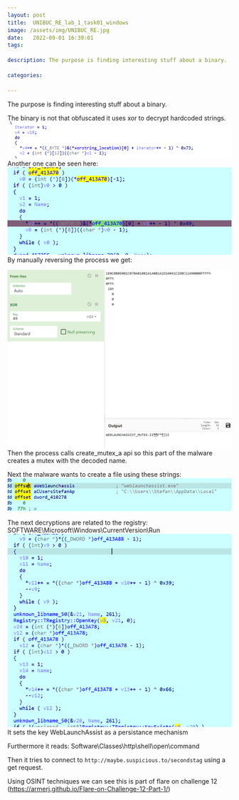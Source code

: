 ```yaml
---
layout: post
title:  UNIBUC_RE_lab_1_task01_windows
image: /assets/img/UNIBUC_RE.jpg
date:   2022-09-01 16:39:01
tags:

description: The purpose is finding interesting stuff about a binary.

categories:

---
```


The purpose is finding interesting stuff about a binary.

The binary is not that obfuscated it uses xor to decrypt hardcoded strings.
![](/assets/img/2022-09-01-09-01-07.png)
Another one can be seen here:
![](/assets/img/2022-09-01-09-54-27.png)
By manually reversing the process we get:

![](/assets/img/2022-09-01-09-54-51.png)
Then the process calls create_mutex_a api so this part of the malware creates a mutex with the decoded name.

Next the malware wants to create a file using these strings:
![](/assets/img/2022-09-01-10-00-47.png)

The next decryptions are related to the registry:
SOFTWARE\Microsoft\Windows\CurrentVersion\Run
![](/assets/img/2022-09-01-10-04-23.png)
It sets the key WebLaunchAssist as a persistance mechanism

Furthermore it reads:
Software\Classes\http\shell\open\command

Then it tries to connect to `http://maybe.suspicious.to/secondstag` using a get request.

Using OSINT techniques we can see this is part of flare on challenge 12 (https://armerj.github.io/Flare-on-Challenge-12-Part-1/)